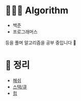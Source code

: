 # 👩🏻‍💻 Algorithm
- 백준
- 프로그래머스

등을 풀며 알고리즘을 공부 중입니다 🫠

# 🧷 정리
- [해쉬](./contents/README.md)
- [스택/큐](https://github.com/hye0e/Algorithm/blob/master/Stack,Queue/Stack&Queue.md)
- [힙](https://github.com/hye0e/Algorithm/blob/master/Heap/Heap.md)

